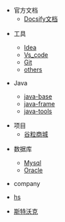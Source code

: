 <!-- _navbar.md -->

- 官方文档
  - [Docsify文档](zh-cn/_sidebar.md)

* 工具
  * [Idea](tools/idea/_sidebar.md)
  * [Vs_code](tools/vs-code/_sidebar.md)
  * [Git](tools/git/_sidebar.md)
  * [others](tools/others/_sidebar.md)

* Java
  * [java-base](java/java-base/_sidebar.md)
  * [java-frame](java/java-frame/_sidebar.md)
  * [java-tools](java/java-tools/_sidebar.md)
- 项目
  - [谷粒商城](item/guli/_sidebar.md)

* 数据库
  * [Mysql](zh-cn/configuration.md)
  * [Oracle](data-base/oracle/_sidebar.md)
  
*  company
  * [hs](hs/_sidebar.md)
  * [斯特沃克](hs/_sidebar.md) 
    
  



